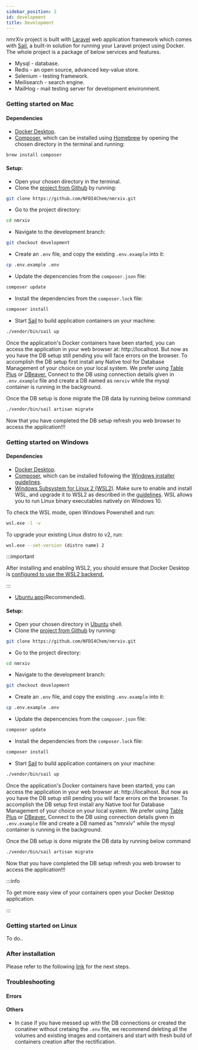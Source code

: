 ```yaml
---
sidebar_position: 2
id: development
title: Development
---
```


nmrXiv project is built with [Laravel](https://laravel.com/docs/8.x) web application framework which comes with [Sail](https://laravel.com/docs/8.x/sail), a built-in solution for running your Laravel project using Docker. 
The whole project is a package of below services and features.
* Mysql - database.
* Redis - an open source, advanced key-value store.
* Selenium - testing framework.
* Meilisearch - search engine.
* MailHog - mail testing server for development environment.


### Getting started on Mac

#### Dependencies
* [Docker Desktop](https://www.docker.com/products/docker-desktop). 
* [Composer](https://getcomposer.org/), which can be installed using [Homebrew](https://brew.sh/) by opening the chosen directory in the terminal and running:
```bash
brew install composer
```
#### Setup:
* Open your chosen directory in the terminal.
* Clone the [project from Github](https://github.com/NFDI4Chem/nmrxiv) by running:
```bash
git clone https://github.com/NFDI4Chem/nmrxiv.git
```
* Go to the project directory:
```bash
cd nmrxiv
```
* Navigate to the development branch:
```bash
git checkout development
```
* Create an `.env` file, and copy the existing `.env.example` into it:
```bash
cp .env.example .env 
```
* Update the depencencies from the `composer.json` file: 
```bash
composer update
```
* Install the dependencies from the `composer.lock` file:
```bash
composer install
```
* Start [Sail](https://laravel.com/docs/8.x/sail#starting-and-stopping-sail) to build application containers on your machine:
```bash
./vendor/bin/sail up
```

Once the application's Docker containers have been started, you can access the application in your web browser at: http://localhost.
But now as you have the DB setup still pending you will face errors on the browser. To accomplish the DB setup first install any Native tool for Database Management of your choice on your local system.
We prefer using [Table Plus](https://tableplus.com/download) or [DBeaver.](https://dbeaver.io/download/)
Connect to the DB using connection details given in `.env.example` file and create a DB named as `nmrxiv` while the mysql container is running in the background. 

Once the DB setup is done migrate the DB data by running below command
```bash
./vendor/bin/sail artisan migrate 
```
Now that you have completed the DB setup refresh you web browser to access the application!!! 

### Getting started on Windows

#### Dependencies
* [Docker Desktop](https://www.docker.com/products/docker-desktop).
* [Composer](https://getcomposer.org/), which can be installed following the [Windows installer guidelines](https://getcomposer.org/download/).
* [Windows Subsystem for Linux 2 (WSL2)](https://docs.microsoft.com/en-us/windows/wsl/). Make sure to enable and install WSL, and upgrade it to WSL2 as described in the [guidelines](https://docs.microsoft.com/en-us/windows/wsl/install-win10). WSL allows you to run Linux binary executables natively on Windows 10.

To check the WSL mode, open Windows Powershell and run:

```bash
wsl.exe -l -v
```

To upgrade your existing Linux distro to v2, run:
```bash
wsl.exe --set-version (distro name) 2
```

:::important

After installing and enabling WSL2, you should ensure that Docker Desktop is [configured to use the WSL2 backend.](https://docs.docker.com/desktop/windows/wsl/)

:::
* [Ubuntu app](https://www.microsoft.com/store/productId/9NBLGGH4MSV6)(Recommended).

#### Setup:
* Open your chosen directory in [Ubuntu](https://www.microsoft.com/store/productId/9NBLGGH4MSV6) shell.
* Clone the [project from Github](https://github.com/NFDI4Chem/nmrxiv) by running:
```bash
git clone https://github.com/NFDI4Chem/nmrxiv.git
```
* Go to the project directory:
```bash
cd nmrxiv
```
* Navigate to the development branch:
```bash
git checkout development
```
* Create an `.env` file, and copy the existing `.env.example` into it:
```bash
cp .env.example .env 
```
* Update the depencencies from the `composer.json` file: 
```bash
composer update
```
* Install the dependencies from the `composer.lock` file:
```bash
composer install
```
* Start [Sail](https://laravel.com/docs/8.x/sail#starting-and-stopping-sail) to build application containers on your machine:
```bash
./vendor/bin/sail up
```

Once the application's Docker containers have been started, you can access the application in your web browser at: http://localhost.
But now as you have the DB setup still pending you will face errors on the browser. To accomplish the DB setup first install any Native tool for Database Management of your choice on your local system.
We prefer using [Table Plus](https://tableplus.com/download) or [DBeaver.](https://dbeaver.io/download/)
Connect to the DB using connection details given in `.env.example` file and create a DB named as "nmrxiv" while the mysql container is running in the background. 

Once the DB setup is done migrate the DB data by running below command
```bash
./vendor/bin/sail artisan migrate 
```
Now that you have completed the DB setup refresh you web browser to access the application!!! 

:::info

To get more easy view of your containers open your Docker Desktop application.

:::


### Getting started on Linux

To do..

### After installation
Please refer to the following [link](http://docs.nmrxiv.org/docs/developer-guides/development-workflow) for the next steps.
### Troubleshooting

#### Errors
#### Others

* In case if you have messed up with the DB connections or created the conatiner without cretaing the `.env` file, we recommend deleting all the volumes and existing images and containers and start with fresh build of containers creation after the rectification.
